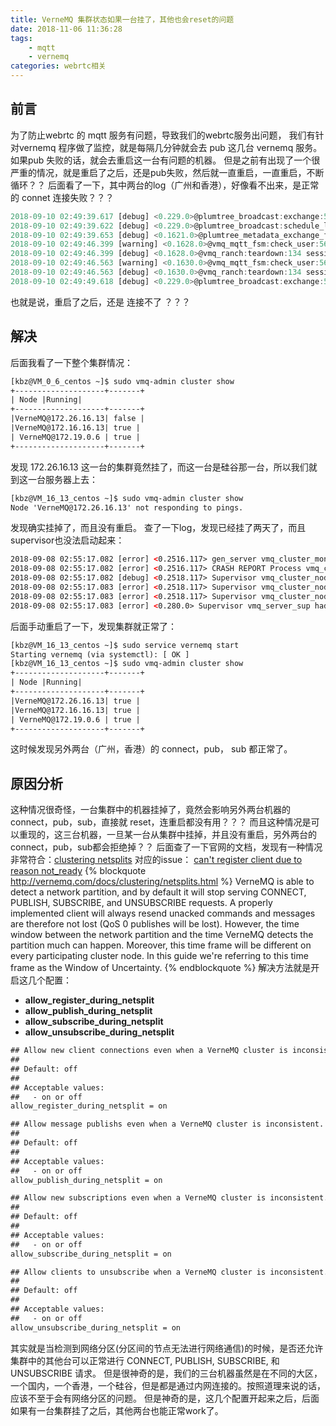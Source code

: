 ```yaml
---
title: VerneMQ 集群状态如果一台挂了，其他也会reset的问题
date: 2018-11-06 11:36:28
tags: 
    - mqtt
    - vernemq
categories: webrtc相关
---
```

## 前言
为了防止webrtc 的 mqtt 服务有问题，导致我们的webrtc服务出问题， 我们有针对vernemq 程序做了监控，就是每隔几分钟就会去 pub 这几台 vernemq 服务。
如果pub 失败的话，就会去重启这一台有问题的机器。
但是之前有出现了一个很严重的情况，就是重启了之后，还是pub失败，然后就一直重启，一直重启，不断循环？？
后面看了一下，其中两台的log（广州和香港），好像看不出来，是正常的 connet 连接失败？？？
<!--more-->
```javascript
2018-09-10 02:49:39.617 [debug] <0.229.0>@plumtree_broadcast:exchange:500 started plumtree_metadata_manager exchange with 'VerneMQ@172.19.0.6' (<0.1621.0>)
2018-09-10 02:49:39.622 [debug] <0.229.0>@plumtree_broadcast:schedule_lazy_tick:700 0ms mailbox traversal, schedule next lazy broadcast in 10000ms, the min interval is 10000ms
2018-09-10 02:49:39.653 [debug] <0.1621.0>@plumtree_metadata_exchange_fsm:exchange:168 completed metadata exchange with 'VerneMQ@172.19.0.6'. nothing repaired
2018-09-10 02:49:46.399 [warning] <0.1628.0>@vmq_mqtt_fsm:check_user:566 can't authenticate client {[],<<"0a91a0ffdc00216b037226c46b46">>} due to error
2018-09-10 02:49:46.399 [debug] <0.1628.0>@vmq_ranch:teardown:134 session normally stopped
2018-09-10 02:49:46.563 [warning] <0.1630.0>@vmq_mqtt_fsm:check_user:566 can't authenticate client {[],<<"0a91a0ffdc00216b037226c46b46">>} due to error
2018-09-10 02:49:46.563 [debug] <0.1630.0>@vmq_ranch:teardown:134 session normally stopped
2018-09-10 02:49:49.618 [debug] <0.229.0>@plumtree_broadcast:exchange:500 started plumtree_metadata_manager exchange with 'VerneMQ@172.26.16.13' (<0.1632.0>)
```
也就是说，重启了之后，还是 连接不了 ？？？
## 解决
后面我看了一下整个集群情况：
```html
[kbz@VM_0_6_centos ~]$ sudo vmq-admin cluster show
+--------------------+-------+
| Node |Running|
+--------------------+-------+
|VerneMQ@172.26.16.13| false |
|VerneMQ@172.16.16.13| true |
| VerneMQ@172.19.0.6 | true |
+--------------------+-------+
```
发现 172.26.16.13 这一台的集群竟然挂了，而这一台是硅谷那一台，所以我们就到这一台服务器上去：
```html
[kbz@VM_16_13_centos ~]$ sudo vmq-admin cluster show
Node 'VerneMQ@172.26.16.13' not responding to pings.
```
发现确实挂掉了，而且没有重启。
查了一下log，发现已经挂了两天了，而且supervisor也没法启动起来：
```html
2018-09-08 02:55:17.082 [error] <0.2516.117> gen_server vmq_cluster_mon terminated with reason: no such process or port in call to [{gen,do_for_proc,2,[{file,[103,101,110,46,101,114,108]},{line,261}]},{gen_event,rpc,2,[{file,[103,101,110,95,101,118,101,110,116,46,101,114,108]},{line,197}]},{vmq_cluster_mon,terminate,2,[{file,[47,111,112,116,47,118,101,114,110,101,109,113,47,100,105,115,116,100,105,114,47,66,85,73,76,68,47,49,46,52,46,48,47,95,98,117,105,108,100,47,100,101,102,97,117,108,116,47,108,105,98,47,118,109,113,95,115,101,114,118,101,114,47,115,114,99,47,118,109,113,95,99,108,117,115,116,101,114,95,109,111,110,46,101,114,108]},{line,153}]},{gen_server,try_terminate,3,[{file,[103,101,110,95,115,101,114,118,101,114,46,101,114,108]},{line,629}]},{gen_server,terminate,7,[{file,[103,101,110,95,115,101,114,118,101,114,46,101,114,108]},{line,795}]},{proc_lib,init_p_do_apply,3,[{file,[112,114,111,99,95,108,105,98,46,101,114,108]},{line,247}]}]
2018-09-08 02:55:17.082 [error] <0.2516.117> CRASH REPORT Process vmq_cluster_mon with 0 neighbours exited with reason: no such process or port in call to gen_server:terminate/7 line 800
2018-09-08 02:55:17.082 [debug] <0.2518.117> Supervisor vmq_cluster_node_sup started vmq_cluster_mon:start_link() at pid <0.2516.117>
2018-09-08 02:55:17.083 [error] <0.2518.117> Supervisor vmq_cluster_node_sup had child vmq_cluster_mon started with vmq_cluster_mon:start_link() at <0.2516.117> exit with reason noproc in context child_terminated
2018-09-08 02:55:17.083 [error] <0.2518.117> Supervisor vmq_cluster_node_sup had child vmq_cluster_mon started with vmq_cluster_mon:start_link() at <0.2516.117> exit with reason reached_max_restart_intensity in context shutdown
2018-09-08 02:55:17.083 [error] <0.280.0> Supervisor vmq_server_sup had child vmq_cluster_node_sup started with vmq_cluster_node_sup:start_link() at <0.2518.117> exit with reason shutdown in context child_terminated
```
后面手动重启了一下，发现集群就正常了：
```html
[kbz@VM_16_13_centos ~]$ sudo service vernemq start
Starting vernemq (via systemctl): [ OK ]
[kbz@VM_16_13_centos ~]$ sudo vmq-admin cluster show
+--------------------+-------+
| Node |Running|
+--------------------+-------+
|VerneMQ@172.26.16.13| true |
|VerneMQ@172.16.16.13| true |
| VerneMQ@172.19.0.6 | true |
+--------------------+-------+
```
这时候发现另外两台（广州，香港）的 connect，pub， sub 都正常了。

## 原因分析
这种情况很奇怪，一台集群中的机器挂掉了，竟然会影响另外两台机器的 connect，pub，sub，直接就 reset，连重启都没有用？？？
而且这种情况是可以重现的，这三台机器，一旦某一台从集群中挂掉，并且没有重启，另外两台的connect，pub，sub都会拒绝掉？？
后面查了一下官网的文档，发现有一种情况非常符合：[clustering netsplits](http://vernemq.com/docs/clustering/netsplits.html)
对应的issue： [can't register client due to reason not_ready](https://github.com/vernemq/vernemq/issues/36)
{% blockquote http://vernemq.com/docs/clustering/netsplits.html %}
VerneMQ is able to detect a network partition, and by default it will stop serving CONNECT, PUBLISH, SUBSCRIBE, and UNSUBSCRIBE requests. A properly implemented client will always resend unacked commands and messages are therefore not lost (QoS 0 publishes will be lost). However, the time window between the network partition and the time VerneMQ detects the partition much can happen. Moreover, this time frame will be different on every participating cluster node. In this guide we're referring to this time frame as the Window of Uncertainty.
{% endblockquote %}
解决方法就是开启这几个配置： 
- **allow_register_during_netsplit**
- **allow_publish_during_netsplit**
- **allow_subscribe_during_netsplit**
- **allow_unsubscribe_during_netsplit**

```html
## Allow new client connections even when a VerneMQ cluster is inconsistent.
##
## Default: off
##
## Acceptable values:
##   - on or off
allow_register_during_netsplit = on

## Allow message publishs even when a VerneMQ cluster is inconsistent.
##
## Default: off
##
## Acceptable values:
##   - on or off
allow_publish_during_netsplit = on

## Allow new subscriptions even when a VerneMQ cluster is inconsistent.
##
## Default: off
##
## Acceptable values:
##   - on or off
allow_subscribe_during_netsplit = on

## Allow clients to unsubscribe when a VerneMQ cluster is inconsistent.
##
## Default: off
##
## Acceptable values:
##   - on or off
allow_unsubscribe_during_netsplit = on
```
其实就是当检测到网络分区(分区间的节点无法进行网络通信)的时候，是否还允许集群中的其他台可以正常进行 CONNECT, PUBLISH, SUBSCRIBE, 和 UNSUBSCRIBE 请求。
但是很神奇的是，我们的三台机器虽然是在不同的大区，一个国内，一个香港，一个硅谷，但是都是通过内网连接的。按照道理来说的话，应该不至于会有网络分区的问题。
但是神奇的是，这几个配置开起来之后，后面如果有一台集群挂了之后，其他两台也能正常work了。













